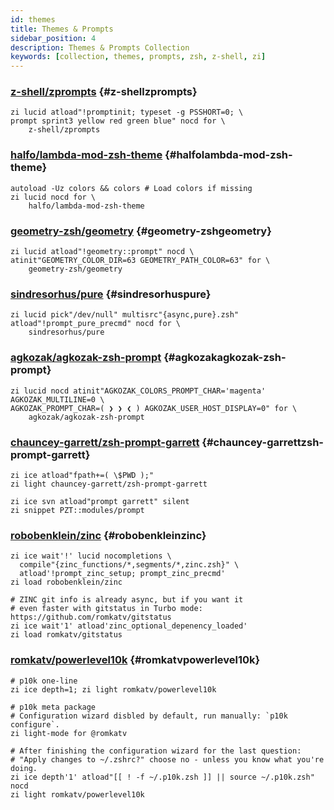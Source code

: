 ```yaml
---
id: themes
title: Themes & Prompts
sidebar_position: 4
description: Themes & Prompts Collection
keywords: [collection, themes, prompts, zsh, z-shell, zi]
---
```


### [z-shell/zprompts](https://github.com/z-shell/zprompts) {#z-shellzprompts}

```shell
zi lucid atload"!promptinit; typeset -g PSSHORT=0; \
prompt sprint3 yellow red green blue" nocd for \
    z-shell/zprompts
```

### [halfo/lambda-mod-zsh-theme](https://github.com/halfo/lambda-mod-zsh-theme) {#halfolambda-mod-zsh-theme}

```shell
autoload -Uz colors && colors # Load colors if missing
zi lucid nocd for \
    halfo/lambda-mod-zsh-theme
```

### [geometry-zsh/geometry](https://github.com/geometry-zsh/geometry) {#geometry-zshgeometry}

```shell
zi lucid atload"!geometry::prompt" nocd \
atinit"GEOMETRY_COLOR_DIR=63 GEOMETRY_PATH_COLOR=63" for \
    geometry-zsh/geometry
```

### [sindresorhus/pure](https://github.com/sindresorhus/pure) {#sindresorhuspure}

```shell
zi lucid pick"/dev/null" multisrc"{async,pure}.zsh" atload"!prompt_pure_precmd" nocd for \
    sindresorhus/pure
```

### [agkozak/agkozak-zsh-prompt](https://github.com/agkozak/agkozak-zsh-prompt) {#agkozakagkozak-zsh-prompt}

```shell
zi lucid nocd atinit"AGKOZAK_COLORS_PROMPT_CHAR='magenta' AGKOZAK_MULTILINE=0 \
AGKOZAK_PROMPT_CHAR=( ❯ ❯ ❮ ) AGKOZAK_USER_HOST_DISPLAY=0" for \
    agkozak/agkozak-zsh-prompt
```

### [chauncey-garrett/zsh-prompt-garrett](https://github.com/chauncey-garrett/zsh-prompt-garrett) {#chauncey-garrettzsh-prompt-garrett}

```shell
zi ice atload"fpath+=( \$PWD );"
zi light chauncey-garrett/zsh-prompt-garrett

zi ice svn atload"prompt garrett" silent
zi snippet PZT::modules/prompt
```

### [robobenklein/zinc](https://github.com/robobenklein/zinc) {#robobenkleinzinc}

```shell
zi ice wait'!' lucid nocompletions \
  compile"{zinc_functions/*,segments/*,zinc.zsh}" \
  atload'!prompt_zinc_setup; prompt_zinc_precmd'
zi load robobenklein/zinc

# ZINC git info is already async, but if you want it
# even faster with gitstatus in Turbo mode: https://github.com/romkatv/gitstatus
zi ice wait'1' atload'zinc_optional_depenency_loaded'
zi load romkatv/gitstatus
```

### [romkatv/powerlevel10k](https://github.com/romkatv/powerlevel10k) {#romkatvpowerlevel10k}

```shell
# p10k one-line
zi ice depth=1; zi light romkatv/powerlevel10k

# p10k meta package
# Configuration wizard disbled by default, run manually: `p10k configure`.
zi light-mode for @romkatv

# After finishing the configuration wizard for the last question:
# "Apply changes to ~/.zshrc?" choose no - unless you know what you're doing.
zi ice depth'1' atload"[[ ! -f ~/.p10k.zsh ]] || source ~/.p10k.zsh" nocd
zi light romkatv/powerlevel10k
```

